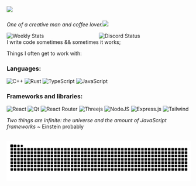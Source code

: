 <h2><img src="https://media.giphy.com/media/12oufCB0MyZ1Go/giphy.gif" width="50"></h2>

<p><em>One of a creative man and coffee lover.</a><img src="https://media.giphy.com/media/WUlplcMpOCEmTGBtBW/giphy.gif" width="30"> 
</em></p>
<a href="https://discord.com/users/190755326637768704" target="_blank">
	<img width="50%" align="right" alt="Discord Status" src="https://lanyard.cnrad.dev/api/190755326637768704?bg=1f1f1f&borderRadius=5px">
</a>

<a href="https://wakatime.com/@ewolfie" target="_blank">
	<img width="50%" align="right" alt="Weekly Stats" src="https://github-readme-stats.vercel.app/api/wakatime?username=ewolfie&border_radius=5px&theme=dark&bg_color=1f1f1f&border_color=1f1f1f&icon_color=58a6ff&show_icons=true&disable_animations=true&custom_title=Last%20activity&layout=compact">
</a>

I write code sometimes && sometimes it works;

Things I often get to work with:

### Languages:
![C++](https://img.shields.io/badge/C++-323330?style=for-the-badge&logo=C%2B%2B&logoColor=5E97D0)
![Rust](https://img.shields.io/badge/Rust-323330?style=for-the-badge&logo=rust&logoColor=#E57324)
![TypeScript](https://img.shields.io/badge/TypeScript-323330?style=for-the-badge&logo=typescript)
![JavaScript](https://img.shields.io/badge/JavaScript-323330?style=for-the-badge&logo=javascript&logoColor=F7DF1E)


### Frameworks and libraries:

![React](https://img.shields.io/badge/React-20232A?style=for-the-badge&logo=react&logoColor=61DAFB)
![Qt](https://img.shields.io/badge/Qt-20232A?style=for-the-badge&logo=qt&logoColor=white)
![React Router](https://img.shields.io/badge/React_Router-20232A?style=for-the-badge&logo=react-router&logoColor=white)
![Threejs](https://img.shields.io/badge/threejs-20232A?style=for-the-badge&logo=three.js&logoColor=white)
![NodeJS](https://img.shields.io/badge/Node.js-20232A?style=for-the-badge&logo=node.js&logoColor=white)
![Express.js](https://img.shields.io/badge/Express.js-20232A?style=for-the-badge)
![Tailwind](https://img.shields.io/badge/Tailwind_CSS-20232A?style=for-the-badge&logo=tailwind-css&logoColor=white)

*Two things are infinite: the universe and the amount of JavaScript frameworks* ~ Einstein probably

<br clear="both">

<img src="https://raw.githubusercontent.com/szymonwilczek/szymonwilczek/output/snake.svg" alt="Snake animation" />
